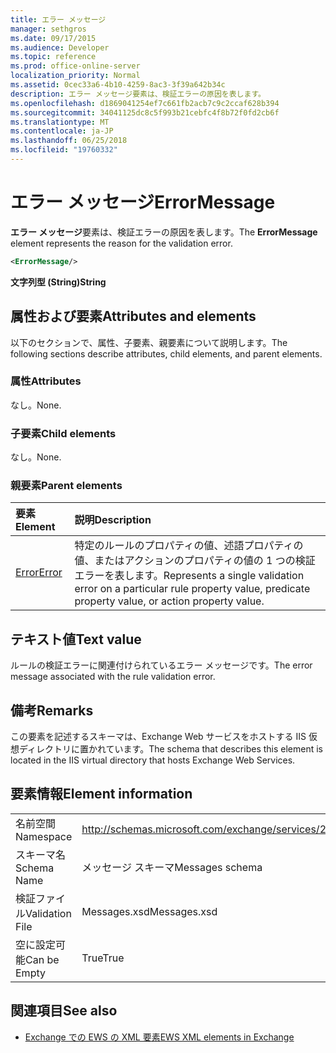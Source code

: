 ```yaml
---
title: エラー メッセージ
manager: sethgros
ms.date: 09/17/2015
ms.audience: Developer
ms.topic: reference
ms.prod: office-online-server
localization_priority: Normal
ms.assetid: 0cec33a6-4b10-4259-8ac3-3f39a642b34c
description: エラー メッセージ要素は、検証エラーの原因を表します。
ms.openlocfilehash: d1869041254ef7c661fb2acb7c9c2ccaf628b394
ms.sourcegitcommit: 34041125dc8c5f993b21cebfc4f8b72f0fd2cb6f
ms.translationtype: MT
ms.contentlocale: ja-JP
ms.lasthandoff: 06/25/2018
ms.locfileid: "19760332"
---
```

# <a name="errormessage"></a><span data-ttu-id="cae83-103">エラー メッセージ</span><span class="sxs-lookup"><span data-stu-id="cae83-103">ErrorMessage</span></span>

<span data-ttu-id="cae83-104">**エラー メッセージ**要素は、検証エラーの原因を表します。</span><span class="sxs-lookup"><span data-stu-id="cae83-104">The **ErrorMessage** element represents the reason for the validation error.</span></span> 
  
```XML
<ErrorMessage/>
```

 <span data-ttu-id="cae83-105">**文字列型 (String)**</span><span class="sxs-lookup"><span data-stu-id="cae83-105">**String**</span></span>
## <a name="attributes-and-elements"></a><span data-ttu-id="cae83-106">属性および要素</span><span class="sxs-lookup"><span data-stu-id="cae83-106">Attributes and elements</span></span>

<span data-ttu-id="cae83-107">以下のセクションで、属性、子要素、親要素について説明します。</span><span class="sxs-lookup"><span data-stu-id="cae83-107">The following sections describe attributes, child elements, and parent elements.</span></span>
  
### <a name="attributes"></a><span data-ttu-id="cae83-108">属性</span><span class="sxs-lookup"><span data-stu-id="cae83-108">Attributes</span></span>

<span data-ttu-id="cae83-109">なし。</span><span class="sxs-lookup"><span data-stu-id="cae83-109">None.</span></span>
  
### <a name="child-elements"></a><span data-ttu-id="cae83-110">子要素</span><span class="sxs-lookup"><span data-stu-id="cae83-110">Child elements</span></span>

<span data-ttu-id="cae83-111">なし。</span><span class="sxs-lookup"><span data-stu-id="cae83-111">None.</span></span>
  
### <a name="parent-elements"></a><span data-ttu-id="cae83-112">親要素</span><span class="sxs-lookup"><span data-stu-id="cae83-112">Parent elements</span></span>

|<span data-ttu-id="cae83-113">**要素**</span><span class="sxs-lookup"><span data-stu-id="cae83-113">**Element**</span></span>|<span data-ttu-id="cae83-114">**説明**</span><span class="sxs-lookup"><span data-stu-id="cae83-114">**Description**</span></span>|
|:-----|:-----|
|[<span data-ttu-id="cae83-115">Error</span><span class="sxs-lookup"><span data-stu-id="cae83-115">Error</span></span>](error.md) <br/> |<span data-ttu-id="cae83-116">特定のルールのプロパティの値、述語プロパティの値、またはアクションのプロパティの値の 1 つの検証エラーを表します。</span><span class="sxs-lookup"><span data-stu-id="cae83-116">Represents a single validation error on a particular rule property value, predicate property value, or action property value.</span></span>  <br/> |
   
## <a name="text-value"></a><span data-ttu-id="cae83-117">テキスト値</span><span class="sxs-lookup"><span data-stu-id="cae83-117">Text value</span></span>

<span data-ttu-id="cae83-118">ルールの検証エラーに関連付けられているエラー メッセージです。</span><span class="sxs-lookup"><span data-stu-id="cae83-118">The error message associated with the rule validation error.</span></span>
  
## <a name="remarks"></a><span data-ttu-id="cae83-119">備考</span><span class="sxs-lookup"><span data-stu-id="cae83-119">Remarks</span></span>

<span data-ttu-id="cae83-120">この要素を記述するスキーマは、Exchange Web サービスをホストする IIS 仮想ディレクトリに置かれています。</span><span class="sxs-lookup"><span data-stu-id="cae83-120">The schema that describes this element is located in the IIS virtual directory that hosts Exchange Web Services.</span></span>
  
## <a name="element-information"></a><span data-ttu-id="cae83-121">要素情報</span><span class="sxs-lookup"><span data-stu-id="cae83-121">Element information</span></span>

|||
|:-----|:-----|
|<span data-ttu-id="cae83-122">名前空間</span><span class="sxs-lookup"><span data-stu-id="cae83-122">Namespace</span></span>  <br/> |http://schemas.microsoft.com/exchange/services/2006/messages  <br/> |
|<span data-ttu-id="cae83-123">スキーマ名</span><span class="sxs-lookup"><span data-stu-id="cae83-123">Schema Name</span></span>  <br/> |<span data-ttu-id="cae83-124">メッセージ スキーマ</span><span class="sxs-lookup"><span data-stu-id="cae83-124">Messages schema</span></span>  <br/> |
|<span data-ttu-id="cae83-125">検証ファイル</span><span class="sxs-lookup"><span data-stu-id="cae83-125">Validation File</span></span>  <br/> |<span data-ttu-id="cae83-126">Messages.xsd</span><span class="sxs-lookup"><span data-stu-id="cae83-126">Messages.xsd</span></span>  <br/> |
|<span data-ttu-id="cae83-127">空に設定可能</span><span class="sxs-lookup"><span data-stu-id="cae83-127">Can be Empty</span></span>  <br/> |<span data-ttu-id="cae83-128">True</span><span class="sxs-lookup"><span data-stu-id="cae83-128">True</span></span>  <br/> |
   
## <a name="see-also"></a><span data-ttu-id="cae83-129">関連項目</span><span class="sxs-lookup"><span data-stu-id="cae83-129">See also</span></span>



- [<span data-ttu-id="cae83-130">Exchange での EWS の XML 要素</span><span class="sxs-lookup"><span data-stu-id="cae83-130">EWS XML elements in Exchange</span></span>](ews-xml-elements-in-exchange.md)

